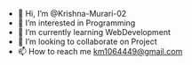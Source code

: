 - 👋 Hi, I’m @Krishna-Murari-02
- 👀 I’m interested in Programming
- 🌱 I’m currently learning WebDevelopment
- 💞️ I’m looking to collaborate on Project
- 📫 How to reach me km1064449@gmail.com

<!---
Krishna-Murari-02/Krishna-Murari-02 is a ✨ special ✨ repository because its `README.md` (this file) appears on your GitHub profile.
You can click the Preview link to take a look at your changes.
--->
